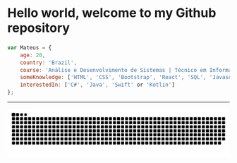 <h1>Hello world, welcome to my Github repository</h1>

```javascript
var Mateus = {
    age: 20,
    country: 'Brazil',
    course: 'Análise e Desenvolvimento de Sistemas | Técnico em Informática',
    someKnowledge: ['HTML', 'CSS', 'Bootstrap', 'React', 'SQL', 'Javascript' and 'Node.js'],
    interestedIn: ['C#', 'Java', 'Swift' or 'Kotlin']
};
```
<div align="center"><hr>
  
 ![Snake animation](https://github.com/Platane/snk/raw/output/github-contribution-grid-snake.svg)
  
</div>
